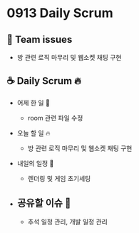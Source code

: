 # 0913 Daily Scrum

## 💬 Team issues

-   방 관련 로직 마무리 및 웹소켓 채팅 구현

## ☕ Daily Scrum 🔥

-   어제 한 일 🌙

    -   room 관련 파일 수정

-   오늘 할 일 🔥

    -   방 관련 로직 마무리 및 웹소켓 채팅 구현

-   내일의 일정 🐥

    -   렌더링 및 게임 초기세팅 

-   ## 공유할 이슈 🙌

    -   추석 일정 관리, 개발 일정 관리
